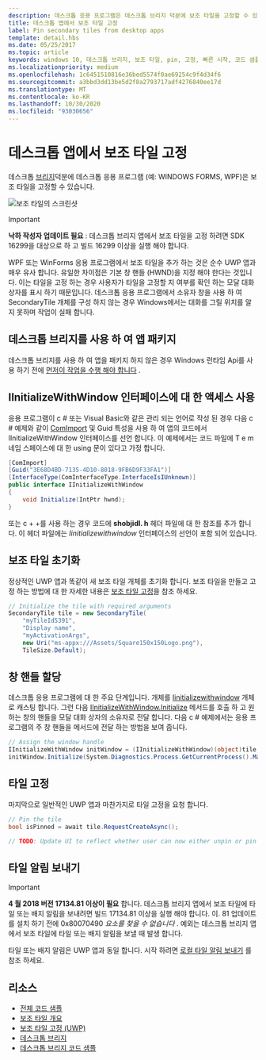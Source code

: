 ```yaml
---
description: 데스크톱 응용 프로그램은 데스크톱 브리지 덕분에 보조 타일을 고정할 수 있습니다.
title: 데스크톱 앱에서 보조 타일 고정
label: Pin secondary tiles from desktop apps
template: detail.hbs
ms.date: 05/25/2017
ms.topic: article
keywords: windows 10, 데스크톱 브리지, 보조 타일, pin, 고정, 빠른 시작, 코드 샘플, 예제, secondarytile, 데스크톱 응용 프로그램, win32, winforms, wpf
ms.localizationpriority: medium
ms.openlocfilehash: 1c6451510816e36bed5574f0ae69254c9f4d34f6
ms.sourcegitcommit: a3bbd3dd13be5d2f8a2793717adf4276840ee17d
ms.translationtype: MT
ms.contentlocale: ko-KR
ms.lasthandoff: 10/30/2020
ms.locfileid: "93030656"
---
```

# <a name="pin-secondary-tiles-from-desktop-apps"></a>데스크톱 앱에서 보조 타일 고정


데스크톱 [브리지](https://developer.microsoft.com/windows/bridges/desktop)덕분에 데스크톱 응용 프로그램 (예: WINDOWS FORMS, WPF)은 보조 타일을 고정할 수 있습니다.

![보조 타일의 스크린샷](images/secondarytiles.png)

> [!IMPORTANT]
> **낙하 작성자 업데이트 필요** : 데스크톱 브리지 앱에서 보조 타일을 고정 하려면 SDK 16299을 대상으로 하 고 빌드 16299 이상을 실행 해야 합니다.

WPF 또는 WinForms 응용 프로그램에서 보조 타일을 추가 하는 것은 순수 UWP 앱과 매우 유사 합니다. 유일한 차이점은 기본 창 핸들 (HWND)을 지정 해야 한다는 것입니다. 이는 타일을 고정 하는 경우 사용자가 타일을 고정할 지 여부를 확인 하는 모달 대화 상자를 표시 하기 때문입니다. 데스크톱 응용 프로그램에서 소유자 창을 사용 하 여 SecondaryTile 개체를 구성 하지 않는 경우 Windows에서는 대화를 그릴 위치를 알지 못하며 작업이 실패 합니다.


## <a name="package-your-app-with-desktop-bridge"></a>데스크톱 브리지를 사용 하 여 앱 패키지

데스크톱 브리지를 사용 하 여 앱을 패키지 하지 않은 경우 Windows 런타임 Api를 사용 하기 전에 [먼저이 작업을 수행 해야 합니다](/windows/msix/desktop/source-code-overview) .


## <a name="enable-access-to-iinitializewithwindow-interface"></a>IInitializeWithWindow 인터페이스에 대 한 액세스 사용

응용 프로그램이 c # 또는 Visual Basic와 같은 관리 되는 언어로 작성 된 경우 다음 c # 예제와 같이 [ComImport](/dotnet/api/system.runtime.interopservices.comimportattribute) 및 Guid 특성을 사용 하 여 앱의 코드에서 IInitializeWithWindow 인터페이스를 선언 합니다. 이 예제에서는 코드 파일에 T e m 네임 스페이스에 대 한 using 문이 있다고 가정 합니다.

```csharp
[ComImport]
[Guid("3E68D4BD-7135-4D10-8018-9FB6D9F33FA1")]
[InterfaceType(ComInterfaceType.InterfaceIsIUnknown)]
public interface IInitializeWithWindow
{
    void Initialize(IntPtr hwnd);
}
```

또는 c + +를 사용 하는 경우 코드에 **shobjidl. h** 헤더 파일에 대 한 참조를 추가 합니다. 이 헤더 파일에는 *Iinitializewithwindow* 인터페이스의 선언이 포함 되어 있습니다.


## <a name="initialize-the-secondary-tile"></a>보조 타일 초기화

정상적인 UWP 앱과 똑같이 새 보조 타일 개체를 초기화 합니다. 보조 타일을 만들고 고정 하는 방법에 대 한 자세한 내용은 [보조 타일 고정](secondary-tiles-pinning.md)을 참조 하세요.

```csharp
// Initialize the tile with required arguments
SecondaryTile tile = new SecondaryTile(
    "myTileId5391",
    "Display name",
    "myActivationArgs",
    new Uri("ms-appx:///Assets/Square150x150Logo.png"),
    TileSize.Default);
```


## <a name="assign-the-window-handle"></a>창 핸들 할당

데스크톱 응용 프로그램에 대 한 주요 단계입니다. 개체를 [Iinitializewithwindow](/windows/desktop/api/shobjidl_core/nn-shobjidl_core-iinitializewithwindow) 개체로 캐스팅 합니다. 그런 다음 [IInitializeWithWindow.Initialize](/windows/desktop/api/shobjidl_core/nf-shobjidl_core-iinitializewithwindow-initialize) 메서드를 호출 하 고 원하는 창의 핸들을 모달 대화 상자의 소유자로 전달 합니다. 다음 c # 예제에서는 응용 프로그램의 주 창 핸들을 메서드에 전달 하는 방법을 보여 줍니다.

```csharp
// Assign the window handle
IInitializeWithWindow initWindow = (IInitializeWithWindow)(object)tile;
initWindow.Initialize(System.Diagnostics.Process.GetCurrentProcess().MainWindowHandle);
```


## <a name="pin-the-tile"></a>타일 고정

마지막으로 일반적인 UWP 앱과 마찬가지로 타일 고정을 요청 합니다.

```csharp
// Pin the tile
bool isPinned = await tile.RequestCreateAsync();

// TODO: Update UI to reflect whether user can now either unpin or pin
```


## <a name="send-tile-notifications"></a>타일 알림 보내기

> [!IMPORTANT]
> **4 월 2018 버전 17134.81 이상이 필요** 합니다. 데스크톱 브리지 앱에서 보조 타일에 타일 또는 배지 알림을 보내려면 빌드 17134.81 이상을 실행 해야 합니다. 이. 81 업데이트를 설치 하기 전에 0x80070490 *요소를 찾을 수 없습니다* . 예외는 데스크톱 브리지 앱에서 보조 타일에 타일 또는 배지 알림을 보낼 때 발생 합니다.

타일 또는 배지 알림은 UWP 앱과 동일 합니다. 시작 하려면 [로컬 타일 알림 보내기](sending-a-local-tile-notification.md) 를 참조 하세요.


## <a name="resources"></a>리소스

* [전체 코드 샘플](https://github.com/Microsoft/DesktopBridgeToUWP-Samples/tree/master/Samples/SecondaryTileSample)
* [보조 타일 개요](secondary-tiles.md)
* [보조 타일 고정 (UWP)](secondary-tiles-pinning.md)
* [데스크톱 브리지](https://developer.microsoft.com/windows/bridges/desktop)
* [데스크톱 브리지 코드 샘플](https://github.com/Microsoft/DesktopBridgeToUWP-Samples)
